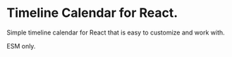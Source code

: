 # Timeline Calendar for React.

Simple timeline calendar for React that is easy to customize and work with.

ESM only.